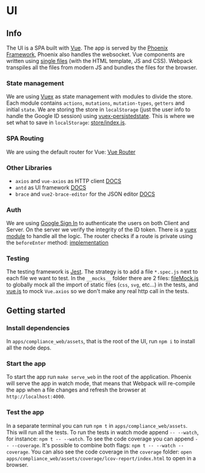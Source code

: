 # UI

## Info
The UI is a SPA built with [Vue](https://vuejs.org/v2/guide/). The app is served by the [Phoenix Framework](https://phoenixframework.org/), Phoenix also handles the websocket.
Vue components are written using [single files](https://vuejs.org/v2/guide/single-file-components.html) (with the HTML template, JS and CSS).
Webpack transpiles all the files from modern JS and bundles the files for the browser.

### State management
We are using [Vuex](https://vuex.vuejs.org/) as state management with modules to divide the store. Each module contains `actions`, `mutations`, `mutation-types`, `getters` and initial `state`. We are storing the store in `localStorage` (just the user info to handle the Google ID session) using [vuex-persistedstate](https://github.com/robinvdvleuten/vuex-persistedstate). This is where we set what to save in `localStorage`: [store/index.js](https://bitbucket.org/openbankingteam/conformance-suite/src/develop/apps/compliance_web/assets/src/store/index.js#lines-13).

### SPA Routing
We are using the default router for Vue: [Vue Router](https://router.vuejs.org/)

### Other Libraries
- `axios` and `vue-axios` as HTTP client [DOCS](https://github.com/axios/axios)
- `antd` as UI framework [DOCS](https://vuecomponent.github.io/ant-design-vue/docs/vue/introduce/)
- `brace` and `vue2-brace-editor` for the JSON editor [DOCS](https://github.com/Hector101/vue2-brace-editor)

### Auth
We are using [Google Sign In](https://developers.google.com/identity/sign-in/web/sign-in) to authenticate the users on both Client and Server. On the server we verify the integrity of the ID token. There is a [vuex module](https://bitbucket.org/openbankingteam/conformance-suite/src/develop/apps/compliance_web/assets/src/store/modules/user/) to handle all the logic.
The router checks if a route is private using the `beforeEnter` method: [implementation](https://bitbucket.org/openbankingteam/conformance-suite/src/develop/apps/compliance_web/assets/src/router/index.js#lines-13:21)

### Testing
The testing framework is [Jest](https://jestjs.io/docs/en/getting-started). The strategy is to add a file `*.spec.js` next to each file we want to test.
In the `__mocks__` folder there are 2 files: [fileMock.js](https://bitbucket.org/openbankingteam/conformance-suite/src/develop/apps/compliance_web/assets/__mocks__/fileMock.js) to globally mock all the import of static files (`css`, `svg`, etc...) in the tests, and [vue.js](https://bitbucket.org/openbankingteam/conformance-suite/src/develop/apps/compliance_web/assets/__mocks__/vue.js) to mock `Vue.axios` so we don't make any real http call in the tests.

## Getting started

### Install dependencies
In `apps/compliance_web/assets`, that is the root of the UI, run `npm i` to install all the node deps.

### Start the app
To start the app run `make serve_web` in the root of the application. Phoenix will serve the app in watch mode, that means that Webpack will re-compile the app when a file changes and refresh the browser at `http://localhost:4000`.

### Test the app
In a separate terminal you can run `npm t` in `apps/compliance_web/assets`. This will run all the tests. To run the tests in watch mode append `-- --watch`, for instance: `npm t -- --watch`. To see the code coverage you can append `-- --coverage`. It's possible to combine both flags: `npm t -- --watch --coverage`. You can also see the code coverage in the `coverage` folder: `open apps/compliance_web/assets/coverage/lcov-report/index.html` to open in a browser.
